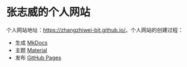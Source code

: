# 张志威的个人网站

个人网站地址：<https://zhangzhiwei-bit.github.io/>。个人网站的创建过程：

- 生成 [MkDocs](https://www.mkdocs.org) 
- 主题 [Material](https://github.com/squidfunk/mkdocs-material)
- 发布 [GitHub Pages](https://pages.github.com) 